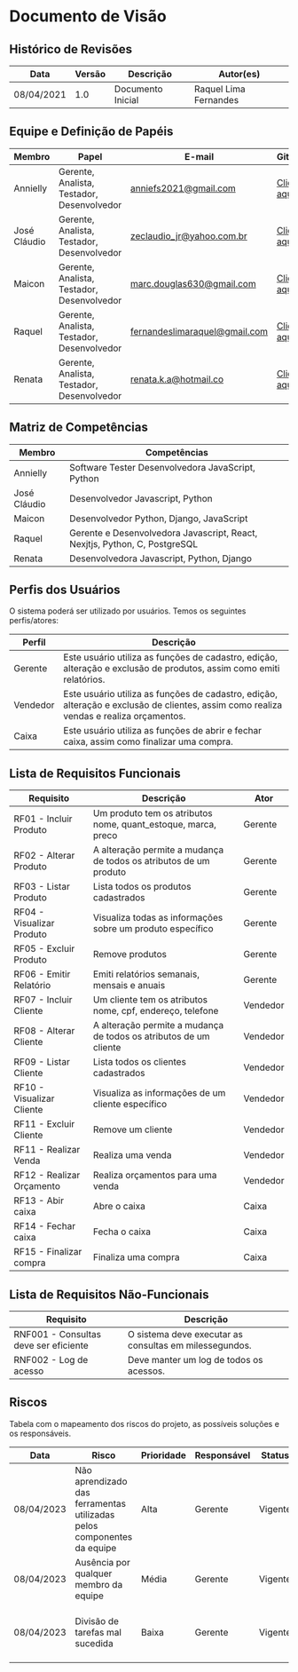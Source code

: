 # Documento de Visão

## Histórico de Revisões 

| Data       | Versão | Descrição                                   | Autor(es)                |
| ---------- | ------ | ------------------------------------------- | ------------------------ |
| 08/04/2021 | 1.0    | Documento Inicial                           | Raquel Lima Fernandes    |

## Equipe e Definição de Papéis

| Membro       | Papel                                      | E-mail                       | GitHub                                           |
| ------------ | ------------------------------------------ | ---------------------------- | ------------------------------------------------ |
| Annielly     | Gerente, Analista, Testador, Desenvolvedor | anniefs2021@gmail.com        |[Clique aqui](https://github.com/Anniellyfs)      |
| José Cláudio | Gerente, Analista, Testador, Desenvolvedor | zeclaudio_jr@yahoo.com.br    |[Clique aqui](https://github.com/ZeClaudio-Jr)    |
| Maicon       | Gerente, Analista, Testador, Desenvolvedor | marc.douglas630@gmail.com    |[Clique aqui](https://github.com/wanessabezerra)  |
| Raquel       | Gerente, Analista, Testador, Desenvolvedor | fernandeslimaraquel@gmail.com|[Clique aqui](https://github.com/fernandesraquel) |
| Renata       | Gerente, Analista, Testador, Desenvolvedor | renata.k.a@hotmail.co        |[Clique aqui](https://github.com/renatak12)       |

## Matriz de Competências

| Membro       | Competências                                                                                                      |
| ------------ | ----------------------------------------------------------------------------------------------------------------- |
| Annielly     | Software Tester Desenvolvedora JavaScript, Python                                                                 |
| José Cláudio | Desenvolvedor Javascript, Python                                                                                  |
| Maicon       | Desenvolvedor Python, Django, JavaScript                                                                          |
| Raquel       | Gerente e Desenvolvedora Javascript, React, Nexjtjs, Python, C, PostgreSQL                                        |  
| Renata       | Desenvolvedora Javascript, Python, Django                                                                         |

## Perfis dos Usuários

O sistema poderá ser utilizado por usuários. Temos os seguintes perfis/atores:

| Perfil        | Descrição                                                                                                                                                      |
| ------------- | -------------------------------------------------------------------------------------------------------------------------------------------------------------- |
| Gerente       | Este usuário utiliza as funções de cadastro, edição, alteração e exclusão de produtos, assim como emiti relatórios.                                            |
| Vendedor      | Este usuário utiliza as funções de cadastro, edição, alteração e exclusão de clientes, assim como realiza vendas e realiza orçamentos.                         |
| Caixa         | Este usuário utiliza as funções de abrir e fechar caixa, assim como finalizar uma compra.                                                                      |

## Lista de Requisitos Funcionais

| Requisito                                         | Descrição                                                                   | Ator     |
| ------------------------------------------------- | --------------------------------------------------------------------------- | -------- |
| RF01 - Incluir Produto                            | Um produto tem os atributos nome, quant_estoque, marca, preco               | Gerente  |
| RF02 - Alterar Produto                            | A alteração permite a mudança de todos os atributos de um produto           | Gerente  |
| RF03 - Listar Produto                             | Lista todos os produtos cadastrados                                         | Gerente  | 
| RF04 - Visualizar Produto                         | Visualiza todas as informações sobre um produto específico                  | Gerente  |
| RF05 - Excluir Produto                            | Remove produtos                                                             | Gerente  |
| RF06 - Emitir Relatório                           | Emiti relatórios semanais, mensais e anuais                                 | Gerente  | 
| RF07 - Incluir Cliente                            | Um cliente tem os atributos nome, cpf, endereço, telefone                   | Vendedor |
| RF08 - Alterar Cliente                            | A alteração permite a mudança de todos os atributos de um cliente           | Vendedor |
| RF09 - Listar Cliente                             | Lista todos os clientes cadastrados                                         | Vendedor |
| RF10 - Visualizar Cliente                         | Visualiza as informações de um cliente específico                           | Vendedor |
| RF11 - Excluir Cliente                            | Remove um cliente                                                           | Vendedor |
| RF11 - Realizar Venda                             | Realiza uma venda                                                           | Vendedor |
| RF12 - Realizar Orçamento                         | Realiza orçamentos para uma venda                                           | Vendedor |
| RF13 - Abir caixa                                 | Abre  o caixa                                                               | Caixa    |
| RF14 - Fechar caixa                               | Fecha o caixa                                                               | Caixa    |
| RF15 - Finalizar compra                           | Finaliza uma compra                                                         | Caixa    |

## Lista de Requisitos Não-Funcionais

| Requisito                                    | Descrição                                                                                    |
| -------------------------------------------- | -------------------------------------------------------------------------------------------- |
| RNF001 - Consultas deve ser eficiente        | O sistema deve executar as consultas em milessegundos.                                       |
| RNF002 - Log de acesso                       | Deve manter um log de todos os acessos.                                                      |

## Riscos

Tabela com o mapeamento dos riscos do projeto, as possíveis soluções e os responsáveis.

| Data       | Risco                                                                  | Prioridade | Responsável | Status  | Providência/Solução                                            |
| ---------- | ---------------------------------------------------------------------- | ---------- | ----------- | ------- | -------------------------------------------------------------- |
| 08/04/2023 | Não aprendizado das ferramentas utilizadas pelos componentes da equipe | Alta       | Gerente     | Vigente | Reforçar estudos sobre as ferramentas.                         |
| 08/04/2023 | Ausência por qualquer membro da equipe                                 | Média      | Gerente     | Vigente | Planejar o cronograma tendo em base a agenda dos membros.      |
| 08/04/2023 | Divisão de tarefas mal sucedida                                        | Baixa      | Gerente     | Vigente | Acompanhar de perto o desenvolvimento de cada membro da equipe |

